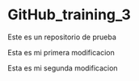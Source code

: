 # GitHub_training_3
Este es un repositorio de prueba

Esta es mi primera modificacion

Esta es mi segunda modificacion